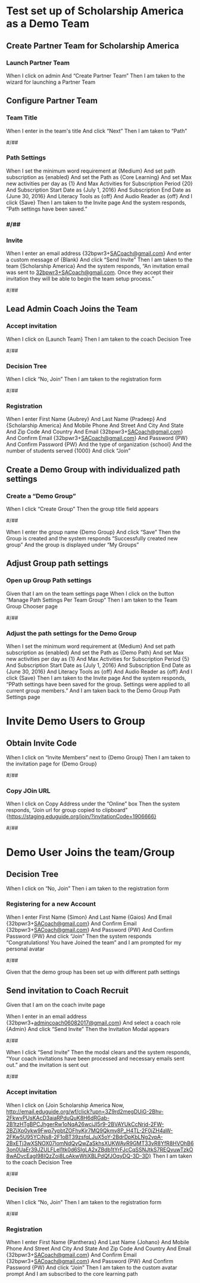 # Test set up of Scholarship America as a Demo Team

## Create Partner Team for Scholarship America

### Launch Partner Team

When I click on admin
And “Create Partner Team”
Then I am taken to the wizard for launching a Partner Team

## Configure Partner Team

### Team Title

When I enter in the team's title
And click “Next”
Then I am taken to “Path”

#/##

### Path Settings

When I set the minimum word requirement at {Medium}
And set path subscription as {enabled}
And set the Path as {Core Learning}
And set Max new activities per day as {1}
And Max Activities for Subscription Period {20}
And Subscription Start Date as {July 1, 2016}
And Subscription End Date as {June 30, 2016}
And Literacy Tools as {off}
And Audio Reader as {off}
And I click {Save}
Then I am taken to the Invite page
And the system responds, “Path settings have been saved.”

### #/##

### Invite

When I enter an email address {32bpwr3+[SACoach@gmail.com](mailto:SACoach@gmail.com)}
And enter a custom message of {Blank}
And click “Send Invite”
Then I am taken to the team {Scholarship America}
And the system responds, “An invitation email was sent to 32bpwr3+SACoach@gmail.com. Once they accept their invitation they will be able to begin the team setup process.”

#/##

## Lead Admin Coach Joins the Team

### Accept invitation

When I click on {Launch Team}
Then I am taken to the coach Decision Tree

#/##

### Decision Tree

When I click “No, Join”
Then I am taken to the registration form

#/##

### Registration

When I enter First Name {Aubrey}
And Last Name {Pradeep}
And {Scholarship America}
And Mobile Phone
And Street
And City
And State
And Zip Code
And Country
And Email {32bpwr3+[SACoach@gmail.com](mailto:SACoach@gmail.com)}
And Confirm Email {32bpwr3+[SACoach@gmail.com](mailto:SACoach@gmail.com)}
And Password {PW}
And Confirm Password {PW}
And the type of organization {school}
And the number of students served {1000}
And click “Join”

## Create a Demo Group with individualized path settings

### Create a “Demo Group”

When I click “Create Group”
Then the group title field appears

#/##

When I enter the group name {Demo Group}
And click “Save”
Then the Group is created
and the system responds “Successfully created new group”
And the group is displayed under “My Groups”

## Adjust Group path settings

### Open up Group Path settings

Given that I am on the team settings page
When I click on the button “Manage Path Settings Per Team Group”
Then I am taken to the Team Group Chooser page

#/##

### Adjust the path settings for the Demo Group

When I set the minimum word requirement at {Medium}
And set path subscription as {enabled}
And set the Path as {Demo Path}
And set Max new activities per day as {1}
And Max Activities for Subscription Period {5}
And Subscription Start Date as {July 1, 2016}
And Subscription End Date as {June 30, 2016}
And Literacy Tools as {off}
And Audio Reader as {off}
And I click {Save}
Then I am taken to the Invite page
And the system responds, “PPath settings have been saved for the group. Settings were applied to all current group members.”
And I am taken back to the Demo Group Path Settings page

# Invite Demo Users to Group

## Obtain Invite Code

When I click on “Invite Members” next to {Demo Group}
Then I am taken to the invitation page for {Demo Group}

#/##

### Copy JOin URL

When I click on Copy Address under the “Online” box
Then the system responds, “Join url for group copied to clipboard” {https://staging.eduguide.org/join/?invitationCode=1906666}

#/##

# Demo User Joins the team/Group

## Decision Tree

When I click on “No, Join”
Then i am taken to the registration form

### Registering for a new Account

When I enter First Name {Simon}
And Last Name {Gaios}
And Email {32bpwr3+[SACoach@gmail.com](mailto:SACoach@gmail.com)}
And Confirm Email {32bpwr3+[SACoach@gmail.com](mailto:SACoach@gmail.com)}
And Password {PW}
And Confirm Password {PW}
And click “Join”
Then the system responds “Congratulations! You have Joined the team”
and I am prompted for my personal avatar

#/##

Given that the demo group has been set up with different path settings

## Send invitation to Coach Recruit

Given that I am on the coach invite page

When I enter in an email address {32bpwr3+[admincoach06082017@gmail.com](mailto:admincoach06082017@gmail.com)}
And select a coach role {Admin}
And click “Send Invite”
Then the Invitation Modal appears

#/##

When I click “Send Invite”
Then the modal clears
and the system responds, “Your coach invitations have been processed and necessary emails sent out.”
and the invitation is sent out

#/##

### Accept invitation

When I click on {Join Scholarship America Now, http://email.eduguide.org/wf/click?upn=3Z9rd2megDUiG-2Bhv-2FkwvPUsKAcD3aiaRPduQuK8H6dRGab-2B1tzHTgBPCJhgerRw1oNqA26wcjJI5r9-2BVAYUkCcNrjd-2FW-2BZjXp0ykw9Fwp7ypbtZOFhyKjr7MQ9Qkmv8P_H4TL-2F0jZH4aW-2FKw5U95YCiNs8-2F1oBT39zsfqLJuX5oY-2BdrDpKbLNg2vpA-2BxETj3wXSNOX07lomNdQyQwZaSkhsXUKWAvR9GMT33vR8YfR8HVOhB63on0UaEr39JZULFLel1tk0d6SIgLA2xZBdb1tYrFJcCqSSNJtkS7REQyuwTzkO8wADvcEagI98IQzZoi8LoAkwWtiXBLPdQfJOqyDQ-3D-3D}
Then I am taken to the coach Decision Tree

#/##

### Decision Tree

When I click “No, Join”
Then I am taken to the registration form

#/##

### Registration

When I enter First Name {Pantheras}
And Last Name {Johano}
And Mobile Phone
And Street
And City
And State
And Zip Code
And Country
And Email {32bpwr3+[SACoach@gmail.com](mailto:SACoach@gmail.com)}
And Confirm Email {32bpwr3+[SACoach@gmail.com](mailto:SACoach@gmail.com)}
And Password {PW}
And Confirm Password {PW}
And click “Join”
Then I am taken to the custom avatar prompt
And I am subscribed to the core learning path
